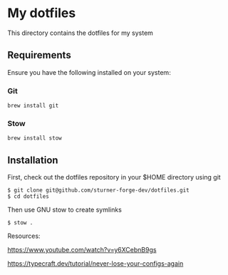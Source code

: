 # My dotfiles

This directory contains the dotfiles for my system

## Requirements

Ensure you have the following installed on your system:

### Git

```
brew install git
```

### Stow

```
brew install stow
```

## Installation

First, check out the dotfiles repository in your $HOME directory using git

```
$ git clone git@github.com/sturner-forge-dev/dotfiles.git
$ cd dotfiles
```

Then use GNU stow to create symlinks

```
$ stow .
```

Resources:

https://www.youtube.com/watch?v=y6XCebnB9gs

https://typecraft.dev/tutorial/never-lose-your-configs-again
